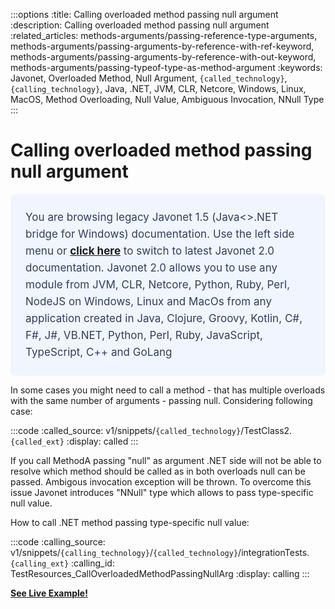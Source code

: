 :::options
:title: Calling overloaded method passing null argument
:description: Calling overloaded method passing null argument
:related_articles: methods-arguments/passing-reference-type-arguments, methods-arguments/passing-arguments-by-reference-with-ref-keyword, methods-arguments/passing-arguments-by-reference-with-out-keyword, methods-arguments/passing-typeof-type-as-method-argument
:keywords: Javonet, Overloaded Method, Null Argument, `{called_technology}`, `{calling_technology}`, Java, .NET, JVM, CLR, Netcore, Windows, Linux, MacOS, Method Overloading, Null Value, Ambiguous Invocation, NNull Type
:::

# Calling overloaded method passing null argument 
  <div style="padding: 24px; background: #F0F5FF; border-radius: 8px; flex-direction: column; justify-content: flex-start; align-items: flex-start; gap: 10px; display: flex">
  <div style="justify-content: flex-start; align-items: center; gap: 24px; display: inline-flex">
    <div style="color: #353D5A; font-size: 17px; font-weight: 400; line-height: 27px; letter-spacing: 0.03px; word-wrap: break-word">
You are browsing legacy Javonet 1.5 (Java<>.NET bridge for Windows) documentation. Use the left side menu or <a style="font-weight: bold; text-decoration: underline;" href="/guides/v2/getting-started/about-javonet">click here</a> to switch to latest Javonet 2.0 documentation. Javonet 2.0 allows you to use any module from
JVM, CLR, Netcore, Python, Ruby, Perl, NodeJS on Windows, Linux and MacOs
from any application created in Java, Clojure, Groovy, Kotlin, C#, F#, J#, VB.NET, Python, Perl, Ruby, JavaScript, TypeScript, C++ and GoLang
    </div>
  </div>
</div>
  
In some cases you might need to call a method - that has multiple overloads with the same number of arguments - passing null. Considering following case:  
  
:::code 
:called_source: v1/snippets/`{called_technology}`/TestClass2.`{called_ext}`
:display: called
:::
  
If you call MethodA passing "null" as argument .NET side will not be able to resolve which method should be called as in both overloads null can be passed. Ambigous invocation exception will be thrown. To overcome this issue Javonet introduces "NNull" type which allows to pass type-specific null value.  
  
How to call .NET method passing type-specific null value:  
  
:::code 
:calling_source: v1/snippets/`{calling_technology}`/`{called_technology}`/integrationTests.`{calling_ext}`
:calling_id: TestResources_CallOverloadedMethodPassingNullArg
:display: calling
:::
  
  
[**See Live Example!**](http://lab.javonet.com/e/15)


